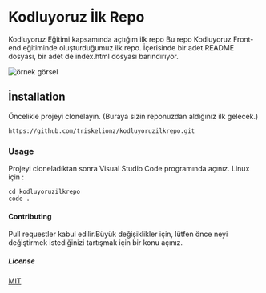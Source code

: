 # Kodluyoruz İlk Repo
Kodluyoruz Eğitimi kapsamında açtığım ilk repo
Bu repo Kodluyoruz Front-end eğitiminde oluşturduğumuz ilk repo. İçerisinde bir adet README dosyası, bir adet de index.html dosyası barındırıyor.

![örnek görsel](..%5C..%5C..%5CDesktop%5Cgithub.png)


## İnstallation
Öncelikle projeyi clonelayın. (Buraya sizin reponuzdan aldığınız ilk gelecek.)
```
https://github.com/triskelionz/kodluyoruzilkrepo.git
```


### Usage
Projeyi cloneladıktan sonra Visual Studio Code programında açınız.
Linux için :

```print
cd kodluyoruzilkrepo 
code . 
```
#### Contributing
Pull requestler kabul edilir.Büyük değişiklikler için, lütfen önce neyi değiştirmek istediğinizi tartışmak için bir konu açınız.
##### License
[MIT](https://choosealicense.com/licenses/mit/)





